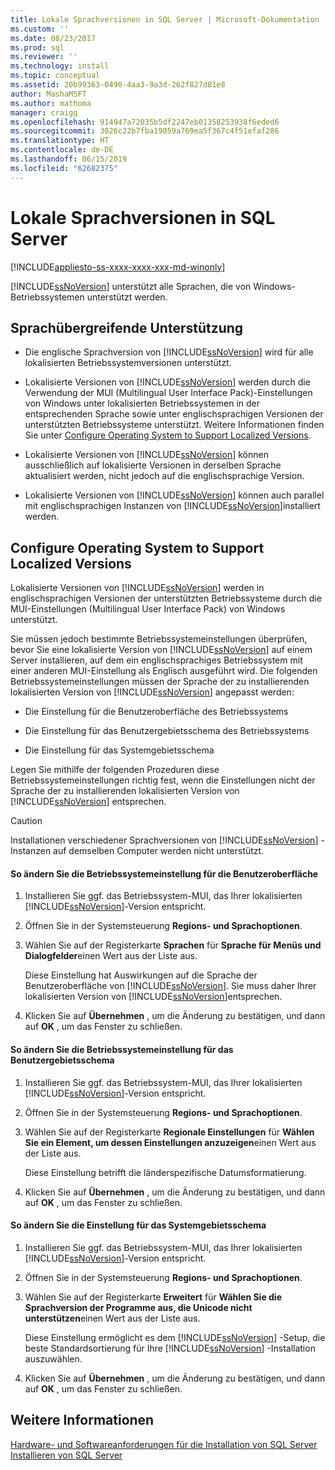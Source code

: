 ```yaml
---
title: Lokale Sprachversionen in SQL Server | Microsoft-Dokumentation
ms.custom: ''
ms.date: 08/23/2017
ms.prod: sql
ms.reviewer: ''
ms.technology: install
ms.topic: conceptual
ms.assetid: 20b99363-0490-4aa3-9a3d-262f827d81e8
author: MashaMSFT
ms.author: mathoma
manager: craigg
ms.openlocfilehash: 914947a72035b5df2247eb01358253938f6eded6
ms.sourcegitcommit: 3026c22b7fba19059a769ea5f367c4f51efaf286
ms.translationtype: HT
ms.contentlocale: de-DE
ms.lasthandoff: 06/15/2019
ms.locfileid: "62682375"
---
```

# <a name="local-language-versions-in-sql-server"></a>Lokale Sprachversionen in SQL Server
[!INCLUDE[appliesto-ss-xxxx-xxxx-xxx-md-winonly](../../includes/appliesto-ss-xxxx-xxxx-xxx-md-winonly.md)]

  [!INCLUDE[ssNoVersion](../../includes/ssnoversion-md.md)] unterstützt alle Sprachen, die von Windows-Betriebssystemen unterstützt werden.  
  
## <a name="cross-language-support"></a>Sprachübergreifende Unterstützung  
  
-   Die englische Sprachversion von [!INCLUDE[ssNoVersion](../../includes/ssnoversion-md.md)] wird für alle lokalisierten Betriebssystemversionen unterstützt.  
  
-   Lokalisierte Versionen von [!INCLUDE[ssNoVersion](../../includes/ssnoversion-md.md)] werden durch die Verwendung der MUI (Multilingual User Interface Pack)-Einstellungen von Windows unter lokalisierten Betriebssystemen in der entsprechenden Sprache sowie unter englischsprachigen Versionen der unterstützten Betriebssysteme unterstützt. Weitere Informationen finden Sie unter [Configure Operating System to Support Localized Versions](../../sql-server/install/local-language-versions-in-sql-server.md#BK_ConfigureOS).  
  
-   Lokalisierte Versionen von [!INCLUDE[ssNoVersion](../../includes/ssnoversion-md.md)] können ausschließlich auf lokalisierte Versionen in derselben Sprache aktualisiert werden, nicht jedoch auf die englischsprachige Version.  
  
-   Lokalisierte Versionen von [!INCLUDE[ssNoVersion](../../includes/ssnoversion-md.md)] können auch parallel mit englischsprachigen Instanzen von [!INCLUDE[ssNoVersion](../../includes/ssnoversion-md.md)]installiert werden.  
  
##  <a name="BK_ConfigureOS"></a> Configure Operating System to Support Localized Versions  
 Lokalisierte Versionen von [!INCLUDE[ssNoVersion](../../includes/ssnoversion-md.md)] werden in englischsprachigen Versionen der unterstützten Betriebssysteme durch die MUI-Einstellungen (Multilingual User Interface Pack) von Windows unterstützt.  
  
 Sie müssen jedoch bestimmte Betriebssystemeinstellungen überprüfen, bevor Sie eine lokalisierte Version von [!INCLUDE[ssNoVersion](../../includes/ssnoversion-md.md)] auf einem Server installieren, auf dem ein englischsprachiges Betriebssystem mit einer anderen MUI-Einstellung als Englisch ausgeführt wird. Die folgenden Betriebssystemeinstellungen müssen der Sprache der zu installierenden lokalisierten Version von [!INCLUDE[ssNoVersion](../../includes/ssnoversion-md.md)] angepasst werden:  
  
-   Die Einstellung für die Benutzeroberfläche des Betriebssystems  
  
-   Die Einstellung für das Benutzergebietsschema des Betriebssystems  
  
-   Die Einstellung für das Systemgebietsschema  
  
 Legen Sie mithilfe der folgenden Prozeduren diese Betriebssystemeinstellungen richtig fest, wenn die Einstellungen nicht der Sprache der zu installierenden lokalisierten Version von [!INCLUDE[ssNoVersion](../../includes/ssnoversion-md.md)] entsprechen.  
  
> [!CAUTION]  
>  Installationen verschiedener Sprachversionen von [!INCLUDE[ssNoVersion](../../includes/ssnoversion-md.md)] -Instanzen auf demselben Computer werden nicht unterstützt.  
  
#### <a name="to-change-the-operating-system-user-interface-setting"></a>So ändern Sie die Betriebssystemeinstellung für die Benutzeroberfläche  
  
1.  Installieren Sie ggf. das Betriebssystem-MUI, das Ihrer lokalisierten [!INCLUDE[ssNoVersion](../../includes/ssnoversion-md.md)]-Version entspricht.  
  
2.  Öffnen Sie in der Systemsteuerung **Regions- und Sprachoptionen**.  
  
3.  Wählen Sie auf der Registerkarte **Sprachen** für **Sprache für Menüs und Dialogfelder**einen Wert aus der Liste aus.  
  
     Diese Einstellung hat Auswirkungen auf die Sprache der Benutzeroberfläche von [!INCLUDE[ssNoVersion](../../includes/ssnoversion-md.md)]. Sie muss daher Ihrer lokalisierten Version von [!INCLUDE[ssNoVersion](../../includes/ssnoversion-md.md)]entsprechen.  
  
4.  Klicken Sie auf **Übernehmen** , um die Änderung zu bestätigen, und dann auf **OK** , um das Fenster zu schließen.  
  
#### <a name="to-change-the-operating-system-user-locale-setting"></a>So ändern Sie die Betriebssystemeinstellung für das Benutzergebietsschema  
  
1.  Installieren Sie ggf. das Betriebssystem-MUI, das Ihrer lokalisierten [!INCLUDE[ssNoVersion](../../includes/ssnoversion-md.md)]-Version entspricht.  
  
2.  Öffnen Sie in der Systemsteuerung **Regions- und Sprachoptionen**.  
  
3.  Wählen Sie auf der Registerkarte **Regionale Einstellungen** für **Wählen Sie ein Element, um dessen Einstellungen anzuzeigen**einen Wert aus der Liste aus.  
  
     Diese Einstellung betrifft die länderspezifische Datumsformatierung.  
  
4.  Klicken Sie auf **Übernehmen** , um die Änderung zu bestätigen, und dann auf **OK** , um das Fenster zu schließen.  
  
#### <a name="to-change-the-system-locale-setting"></a>So ändern Sie die Einstellung für das Systemgebietsschema  
  
1.  Installieren Sie ggf. das Betriebssystem-MUI, das Ihrer lokalisierten [!INCLUDE[ssNoVersion](../../includes/ssnoversion-md.md)]-Version entspricht.  
  
2.  Öffnen Sie in der Systemsteuerung **Regions- und Sprachoptionen**.  
  
3.  Wählen Sie auf der Registerkarte **Erweitert** für **Wählen Sie die Sprachversion der Programme aus, die Unicode nicht unterstützen**einen Wert aus der Liste aus.  
  
     Diese Einstellung ermöglicht es dem [!INCLUDE[ssNoVersion](../../includes/ssnoversion-md.md)] -Setup, die beste Standardsortierung für Ihre [!INCLUDE[ssNoVersion](../../includes/ssnoversion-md.md)] -Installation auszuwählen.  
  
4.  Klicken Sie auf **Übernehmen** , um die Änderung zu bestätigen, und dann auf **OK** , um das Fenster zu schließen.  
  
## <a name="see-also"></a>Weitere Informationen  
 [Hardware- und Softwareanforderungen für die Installation von SQL Server](../../sql-server/install/hardware-and-software-requirements-for-installing-sql-server.md)   
 [Installieren von SQL Server](../../database-engine/install-windows/install-sql-server.md)  
  
  
